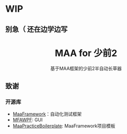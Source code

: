 # **WIP**
## 别急（ 还在边学边写





<div align="center">

# MAA for 少前2 

基于MAA框架的少前2半自动长草器

</div>

## 致谢

### 开源库

- [MaaFramework](https://github.com/MaaAssistantArknights/MaaFramework)：自动化测试框架
- [MFAWPF](https://github.com/SweetSmellFox/MFAWPF): GUI
- [MaaPracticeBoilerplate](https://github.com/MaaXYZ/MaaPracticeBoilerplate): MaaFramework项目模板
 

